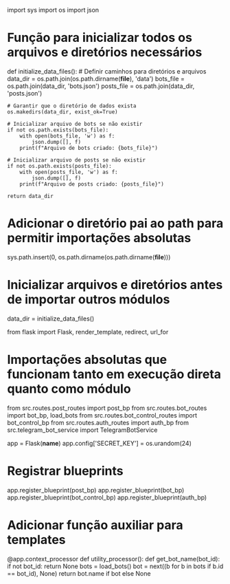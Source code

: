 import sys
import os
import json

# Função para inicializar todos os arquivos e diretórios necessários
def initialize_data_files():
    # Definir caminhos para diretórios e arquivos
    data_dir = os.path.join(os.path.dirname(__file__), 'data')
    bots_file = os.path.join(data_dir, 'bots.json')
    posts_file = os.path.join(data_dir, 'posts.json')
    
    # Garantir que o diretório de dados exista
    os.makedirs(data_dir, exist_ok=True)
    
    # Inicializar arquivo de bots se não existir
    if not os.path.exists(bots_file):
        with open(bots_file, 'w') as f:
            json.dump([], f)
        print(f"Arquivo de bots criado: {bots_file}")
    
    # Inicializar arquivo de posts se não existir
    if not os.path.exists(posts_file):
        with open(posts_file, 'w') as f:
            json.dump([], f)
        print(f"Arquivo de posts criado: {posts_file}")
    
    return data_dir

# Adicionar o diretório pai ao path para permitir importações absolutas
sys.path.insert(0, os.path.dirname(os.path.dirname(__file__)))

# Inicializar arquivos e diretórios antes de importar outros módulos
data_dir = initialize_data_files()

from flask import Flask, render_template, redirect, url_for
# Importações absolutas que funcionam tanto em execução direta quanto como módulo
from src.routes.post_routes import post_bp
from src.routes.bot_routes import bot_bp, load_bots
from src.routes.bot_control_routes import bot_control_bp
from src.routes.auth_routes import auth_bp
from src.telegram_bot_service import TelegramBotService

app = Flask(__name__)
app.config['SECRET_KEY'] = os.urandom(24)

# Registrar blueprints
app.register_blueprint(post_bp)
app.register_blueprint(bot_bp)
app.register_blueprint(bot_control_bp)
app.register_blueprint(auth_bp)

# Adicionar função auxiliar para templates
@app.context_processor
def utility_processor():
    def get_bot_name(bot_id):
        if not bot_id:
            return None
        bots = load_bots()
        bot = next((b for b in bots if b.id == bot_id), None)
        return bot.name if bot else None
